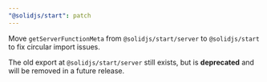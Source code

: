 ```yaml
---
"@solidjs/start": patch
---
```


Move `getServerFunctionMeta` from `@solidjs/start/server` to `@solidjs/start` to fix circular import issues.

The old export at `@solidjs/start/server` still exists, but is **deprecated** and will be removed in a future release.
